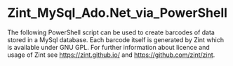# Zint_MySql_Ado.Net_via_PowerShell

The following PowerShell script can be used to create barcodes of data stored in a MySql database. 
Each barcode itself is generated by Zint which is available under GNU GPL. For further information about licence 
and usage of Zint see https://zint.github.io/ and https://github.com/zint/zint.
